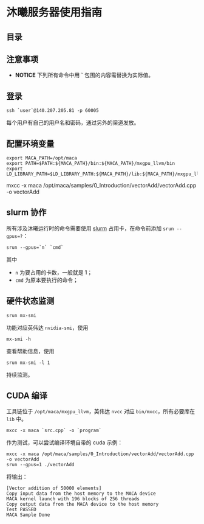 ﻿# 沐曦服务器使用指南

## 目录

## 注意事项

- **NOTICE** 下列所有命令中用 **`** 包围的内容需替换为实际值。

## 登录

```shell
ssh `user`@140.207.205.81 -p 60005
```

每个用户有自己的用户名和密码，通过另外的渠道发放。

## 配置环境变量

```shell
export MACA_PATH=/opt/maca
export PATH=$PATH:${MACA_PATH}/bin:${MACA_PATH}/mxgpu_llvm/bin
export LD_LIBRARY_PATH=$LD_LIBRARY_PATH:${MACA_PATH}/lib:${MACA_PATH}/mxgpu_llvm/lib
```

mxcc -x maca /opt/maca/samples/0_Introduction/vectorAdd/vectorAdd.cpp -o vectorAdd

## slurm 协作

所有涉及沐曦运行时的命令需要使用 [slurm](https://slurm.schedmd.com) 占用卡，在命令前添加 `srun --gpus=?`：

```shell
srun --gpus=`n` `cmd`
```

其中

- `n` 为要占用的卡数，一般就是 1；
- `cmd` 为原本要执行的命令；

## 硬件状态监测

```shell
srun mx-smi
```

功能对应英伟达 `nvidia-smi`，使用

```shell
mx-smi -h
```

查看帮助信息，使用

```shell
srun mx-smi -l 1
```

持续监测。

## CUDA 编译

工具链位于 `/opt/maca/mxgpu_llvm`，英伟达 `nvcc` 对应 `bin/mxcc`，所有必要库在 `lib` 中。

```shell
mxcc -x maca `src.cpp` -o `program`
```

作为测试，可以尝试编译环境自带的 cuda 示例：

```shell
mxcc -x maca /opt/maca/samples/0_Introduction/vectorAdd/vectorAdd.cpp -o vectorAdd
srun --gpus=1 ./vectorAdd
```

将输出：

```plaintext
[Vector addition of 50000 elements]
Copy input data from the host memory to the MACA device
MACA kernel launch with 196 blocks of 256 threads
Copy output data from the MACA device to the host memory
Test PASSED
MACA Sample Done
```
